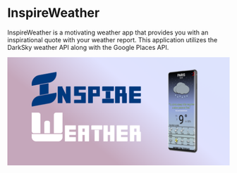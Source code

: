 # InspireWeather
InspireWeather is a motivating weather app that provides you with an inspirational quote with your weather report. This application utilizes the DarkSky weather API along with the Google Places API.

<img src = "/images/InspireWeather.png" width = 700 > 
